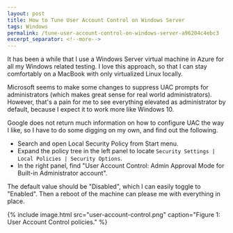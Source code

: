 ```yaml
---
layout: post
title: How to Tune User Account Control on Windows Server
tags: Windows
permalink: /tune-user-account-control-on-windows-server-a96204c4ebc3
excerpt_separator: <!--more-->
---
```

It has been a while that I use a Windows Server virtual machine in Azure for all my Windows related testing. I love this approach, so that I can stay comfortably on a MacBook with only virtualized Linux locally.

Microsoft seems to make some changes to suppress UAC prompts for administrators (which makes great sense for real world administrators). However, that's a pain for me to see everything elevated as administrator by default, because I expect it to work more like Windows 10.
<!--more-->

Google does not return much information on how to configure UAC the way I like, so I have to do some digging on my own, and find out the following.

* Search and open Local Security Policy from Start menu.
* Expand the policy tree in the left panel to locate `Security Settings | Local Policies | Security Options`.
* In the right panel, find "User Account Control: Admin Approval Mode for Built-in Administrator account".

The default value should be "Disabled", which I can easily toggle to "Enabled". Then a reboot of the machine can please me with everything in place.

{% include image.html
src="user-account-control.png" caption="Figure 1: User Account Control policies." %}
